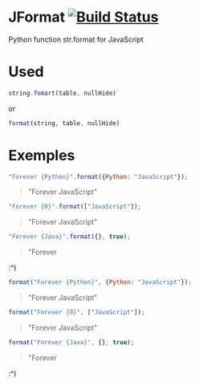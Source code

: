 # JFormat [![Build Status](https://travis-ci.org/TiagoDanin/JFormat.svg?branch=master)](https://travis-ci.org/TiagoDanin/JFormat)
Python function str.format for JavaScript

# Used

```javascript
string.fomart(table, nullHide)`
```

or

```javascript
format(string, table, nullHide)
````

# Exemples
```javascript
"Forever {Python}".format({Python: "JavaScript"});
```
> "Forever JavaScript"

```javascript
"Forever {0}".format(["JavaScript"]);
```
> "Forever JavaScript"

```javascript
"Forever {Java}".format({}, true);
```
> "Forever 

:^)

```javascript
format("Forever {Python}", {Python: "JavaScript"});
```
> "Forever JavaScript"

```javascript
format("Forever {0}", ["JavaScript"]);
```
> "Forever JavaScript"

```javascript
format("Forever {Java}", {}, true);
```
> "Forever 

:^)
